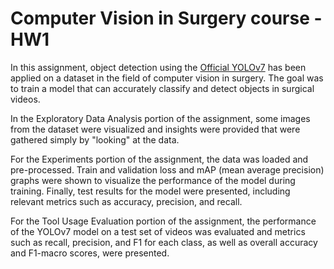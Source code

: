 # Computer Vision in Surgery course - HW1

In this assignment, object detection using the [Official YOLOv7](https://github.com/WongKinYiu/yolov7) has been 
applied on a dataset in the field of computer vision in surgery. 
The goal was to train a model that can accurately classify and detect 
objects in surgical videos.

In the Exploratory Data Analysis portion of the assignment, 
some images from the dataset were visualized and insights were provided 
that were gathered simply by "looking" at the data.

For the Experiments portion of the assignment, the data was loaded and pre-processed.
Train and validation loss and mAP (mean average precision) graphs were shown to visualize 
the performance of the model during training. 
Finally, test results for the model were presented, 
including relevant metrics such as accuracy, precision, and recall.

For the Tool Usage Evaluation portion of the assignment, 
the performance of the YOLOv7 model on a test set of videos was evaluated and 
metrics such as recall, precision, and F1 for each class, as well as overall 
accuracy and F1-macro scores, were presented.